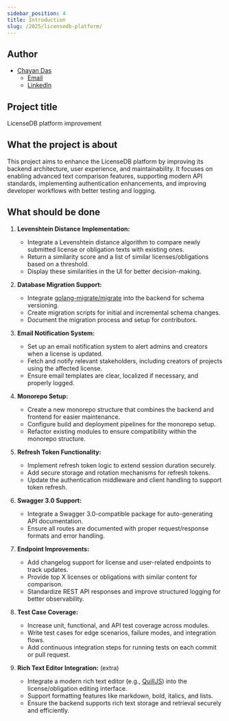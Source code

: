 ```yaml
---
sidebar_position: 4
title: Introduction
slug: /2025/licensedb-platform/
---
```

<!--
SPDX-License-Identifier: CC-BY-SA-4.0

SPDX-FileCopyrightText: 2025 Chayan Das <01chayandas@gmail.com>
-->


## Author

- [Chayan Das](https://github.com/chayandass)
  - [Email](mailto:01chayandas@gmail.com)
  - [LinkedIn](https://www.linkedin.com/in/chayandas0110/)


## Project title


LicenseDB platform improvement 
## What the project is about


This project aims to enhance the LicenseDB platform by improving its backend architecture, user experience, and maintainability. It focuses on enabling advanced text comparison features, supporting modern API standards, implementing authentication enhancements, and improving developer workflows with better testing and logging.
## What should be done




1. **Levenshtein Distance Implementation:**
   - Integrate a Levenshtein distance algorithm to compare newly submitted license or obligation texts with existing ones.
   - Return a similarity score and a list of similar licenses/obligations based on a threshold.
   - Display these similarities in the UI for better decision-making.


2. **Database Migration Support:**
   - Integrate [golang-migrate/migrate](https://github.com/golang-migrate/migrate) into the backend for schema versioning.
   - Create migration scripts for initial and incremental schema changes.
   - Document the migration process and setup for contributors.


3. **Email Notification System:**
   - Set up an email notification system to alert admins and creators when a license is updated.
   - Fetch and notify relevant stakeholders, including creators of projects using the affected license.
   - Ensure email templates are clear, localized if necessary, and properly logged.


4. **Monorepo Setup:**
   - Create a new monorepo structure that combines the backend and frontend for easier maintenance.
   - Configure build and deployment pipelines for the monorepo setup.
   - Refactor existing modules to ensure compatibility within the monorepo structure.


5. **Refresh Token Functionality:**
   - Implement refresh token logic to extend session duration securely.
   - Add secure storage and rotation mechanisms for refresh tokens.
   - Update the authentication middleware and client handling to support token refresh.


6. **Swagger 3.0 Support:**
   - Integrate a Swagger 3.0-compatible package for auto-generating API documentation.
   - Ensure all routes are documented with proper request/response formats and error handling.


7. **Endpoint Improvements:**
   - Add changelog support for license and user-related endpoints to track updates.
   - Provide top X licenses or obligations with similar content for comparison.
   - Standardize REST API responses and improve structured logging for better observability.


8. **Test Case Coverage:**
   - Increase unit, functional, and API test coverage across modules.
   - Write test cases for edge scenarios, failure modes, and integration flows.
   - Add continuous integration steps for running tests on each commit or pull request.


9. **Rich Text Editor Integration:** (extra)
    - Integrate a modern rich text editor (e.g., [QuillJS](https://quilljs.com/)) into the license/obligation editing interface.
    - Support formatting features like markdown, bold, italics, and lists.
    - Ensure the backend supports rich text storage and retrieval securely and efficiently.